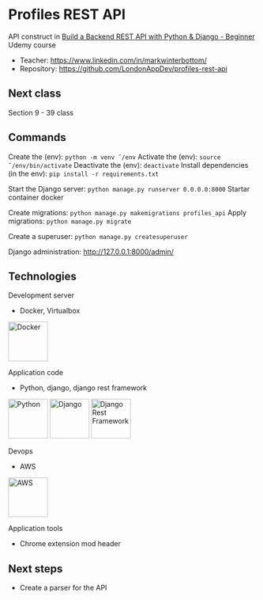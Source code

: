 # Profiles REST API

API construct in [Build a Backend REST API with Python & Django - Beginner](https://www.udemy.com/course/django-python/?srsltid=AfmBOooRnIetoZiyhKRtJxiL2_z9M5W5g_EJlm2zSMYBR6ukXXpUI4Zr) Udemy course

- Teacher: https://www.linkedin.com/in/markwinterbottom/ 
- Repository: https://github.com/LondonAppDev/profiles-rest-api

## Next class

Section 9 - 39 class

## Commands

Create the (env): `python -m venv ˜/env`
Activate the (env): `source ˜/env/bin/activate`
Deactivate the (env): `deactivate`
Install dependencies (in the env): `pip install -r requirements.txt`

Start the Django server: `python manage.py runserver 0.0.0.0:8000`
Startar container docker

Create migrations: `python manage.py makemigrations profiles_api`
Apply migrations: `python manage.py migrate`

Create a superuser: `python manage.py createsuperuser`

Django administration: http://127.0.0.1:8000/admin/

## Technologies

Development server

- Docker, Virtualbox

<img title="Docker" alt="Docker" height="80" width="80" src="https://cdn.jsdelivr.net/gh/devicons/devicon@latest/icons/docker/docker-original.svg" />

Application code

- Python, django, django rest framework

<img title="Python" alt="Python" height="80" width="80" src="https://cdn.jsdelivr.net/gh/devicons/devicon@latest/icons/python/python-original.svg" /> <img title="Django" alt="Django" height="80" width="80" src="https://cdn.jsdelivr.net/gh/devicons/devicon@latest/icons/django/django-plain.svg" /> <img title="Django Rest Framework" alt="Django Rest Framework" height="80" width="80" src="https://cdn.jsdelivr.net/gh/devicons/devicon@latest/icons/djangorest/djangorest-original.svg" />

Devops

- AWS

<img title="AWS" alt="AWS" height="80" width="80" src="https://cdn.jsdelivr.net/gh/devicons/devicon@latest/icons/amazonwebservices/amazonwebservices-original-wordmark.svg" />

Application tools

- Chrome extension mod header

## Next steps

- Create a parser for the API
